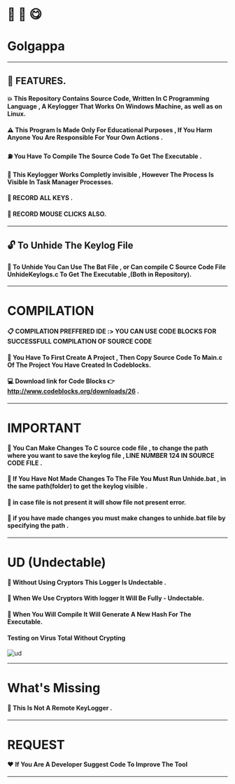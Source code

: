 # :rice_cracker: :tea: :yum:

#  Golgappa

-------------------------------------------------------------------------------------------------------------------------


## :ghost: FEATURES.


#### :boom: This Repository Contains Source Code, Written In C Programming Language , A Keylogger That Works On Windows Machine, as well as on Linux.

#### :warning:  This Program Is Made Only For Educational Purposes , If You Harm Anyone You Are Responsible For Your Own Actions .

#### :fuelpump: You Have To Compile The Source Code To Get The Executable .

#### :star2: This Keylogger Works Completly invisible , However The Process Is Visible In Task Manager Processes.

#### :star2: RECORD ALL KEYS .

#### :star2: RECORD MOUSE CLICKS ALSO.


------------------------------------------------------------------------------------------

## :unlock: To Unhide The Keylog File 

#### :eyes: To Unhide You Can Use The Bat File , or Can compile C Source Code File  UnhideKeylogs.c To Get The Executable ,(Both in Repository).



------------------------------------------------------------------------------------------------------------------------



# COMPILATION

#### :clipboard: COMPILATION PREFFERED IDE :> YOU CAN USE CODE BLOCKS FOR SUCCESSFULL COMPILATION OF SOURCE CODE

#### :gem: You Have To First Create A Project , Then Copy Source Code To Main.c Of The Project You Have Created In Codeblocks.

#### :computer: Download link for Code Blocks :point_right: http://www.codeblocks.org/downloads/26 .


-----------------------------------------------------------------------------------------------------------------


# IMPORTANT 

#### :page_facing_up: You Can Make Changes To C source code file , to change the path where you want to save the keylog file , LINE NUMBER 124 IN SOURCE CODE FILE .  

#### :page_facing_up: If You Have Not Made Changes To The File You Must Run Unhide.bat , in the same path(folder) to get the keylog visible .

#### :page_facing_up: in case file is not present it will show file not present error.

#### :page_facing_up: if you have made changes you must make changes to unhide.bat file by specifying the path .

-----------------------------------------------------------------------------------------------------------------------------------

# UD (Undectable) 

#### :star2: Without Using Cryptors This Logger Is Undectable .
#### :star2: When We Use Cryptors With logger It Will Be Fully - Undectable. 
#### :star2: When You Will Compile It Will Generate A New Hash For The Executable.

#### Testing on Virus Total Without Crypting


![ud](https://user-images.githubusercontent.com/33171575/68523415-dc492d80-02de-11ea-9832-bb1cb8e87af6.png)

-----------------------------------------------------------------------------------------------------------------------------------

# What's Missing 

#### :star2: This Is Not A Remote KeyLogger .

-----------------------------------------------------------------------------------------------------------------------------------

# REQUEST

#### :heart: If You Are A Developer Suggest Code To Improve The Tool 

-----------------------------------------------------------------------------------------------------------------------------------

